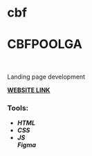 # cbf
<h1>CBFPOOLGA</h1>
<br>
<p>Landing page development</p>
<a href="https://alinaharakh.github.io/cbf/"><strong>WEBSITE LINK</strong></a>
<br>
<h3>Tools:</h3>
<ul>
  <li>
    <em>
      <strong>HTML</strong>
    </em>
  </li>
    <li>
    <em>
      <strong>CSS</strong>
    </em>
  </li>
    <li>
    <em>
      <strong>JS</strong>
    </em>
  </li>
    <em>
      <strong>Figma</strong>
    </em>
  </li>
</ul>
